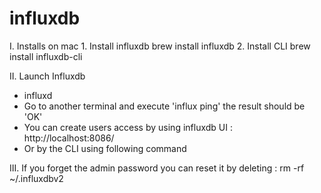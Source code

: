 # influxdb

I. Installs on mac
    1. Install influxdb 
      brew install influxdb 
    2. Install CLI 
      brew install influxdb-cli
      
II. Launch Influxdb 
  - influxd
  - Go to another terminal and execute 'influx ping' the result should be 'OK'
  - You can create users access by using influxdb UI : http://localhost:8086/ 
  - Or by the CLI using following command

III. If you forget the admin password you can reset it by deleting : rm -rf ~/.influxdbv2

